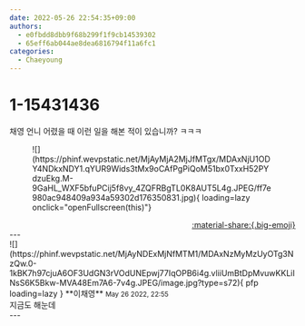 ```yaml
---
date: 2022-05-26 22:54:35+09:00
authors:
  - e0fbdd8dbb9f68b299f1f9cb14539302
  - 65eff6ab044ae8dea6816794f11a6fc1
categories:
  - Chaeyoung
---
```


# 1-15431436

<div class="post-container" markdown="1">
<div class="content-container md-sidebar__scrollwrap" markdown="1">

채영 언니 어렸을 때 이런 일을 해본 적이 있습니까? ㅋㅋㅋ
<figure markdown="1">
![](https://phinf.wevpstatic.net/MjAyMjA2MjJfMTgx/MDAxNjU1ODY4NDkxNDY1.qYUR9Wids3tMx9oCAfPgPiQoM51bx0TxxH52PYdzuEkg.M-9GaHL_WXF5bfuPCij5f8vy_4ZQFRBgTL0K8AUT5L4g.JPEG/ff7e980ac948409a934a59302d176350831.jpg){ loading=lazy onclick="openFullscreen(this)"}
</figure>


</div>
</div>

<div style="text-align: right;" markdown="1">
<a href="https://weverse.io/fromis9/fanpost/1-15431436" style="text-align: right;">:material-share:{.big-emoji}</a>
</div>
---

<div class="comments-container md-sidebar__scrollwrap" markdown="1">
<div class="comment" markdown="1">
<div class='id-container' markdown="1">
![](https://phinf.wevpstatic.net/MjAyNDExMjNfMTM1/MDAxNzMyMzUyOTg3NzQw.0-1kBK7h97cjuA6OF3UdGN3rVOdUNEpwj77IqOPB6i4g.vliiUmBtDpMvuwKKLiINsS6K5Bkw-MVA48Em7A6-7v4g.JPEG/image.jpg?type=s72){ pfp loading=lazy }
**<span class="artist">이채영</span>** <small>May 26 2022, 22:55</small><br>
</div>
<div class='comment-body' markdown="1">
지금도 해눈데
</div>
</div>
</div>
---
